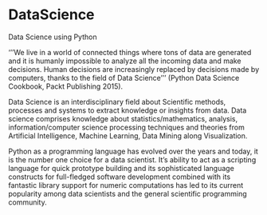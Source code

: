 # DataScience

Data Science using Python

‘’’We live in a world of connected things where tons of data are generated and it is humanly impossible to analyze all the incoming data and make decisions. Human decisions are increasingly replaced by decisions made by computers, thanks to the field of Data Science’’’ (Python Data Science Cookbook, Packt Publishing 2015).

Data Science is an interdisciplinary field about Scientific methods, processes and systems to extract knowledge or insights from data. Data science comprises knowledge about statistics/mathematics, analysis, information/computer science processing techniques and theories from Artificial Intelligence, Machine Learning, Data Mining along Visualization.

Python as a programming language has evolved over the years and today, it is the number one choice for a data scientist. It’s ability to act as a scripting language for quick prototype building and its sophisticated language constructs for full-fledged software development combined with its fantastic library support for numeric computations has led to its current popularity among data scientists and the general scientific programming community.
